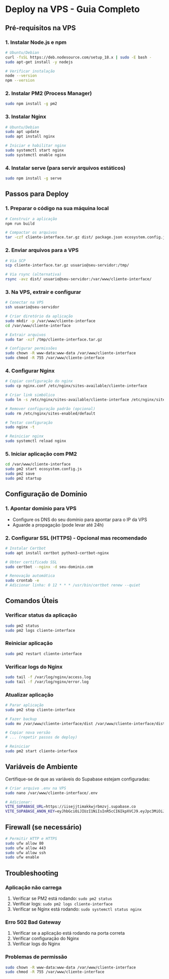 # Deploy na VPS - Guia Completo

## Pré-requisitos na VPS

### 1. Instalar Node.js e npm
```bash
# Ubuntu/Debian
curl -fsSL https://deb.nodesource.com/setup_18.x | sudo -E bash -
sudo apt-get install -y nodejs

# Verificar instalação
node --version
npm --version
```

### 2. Instalar PM2 (Process Manager)
```bash
sudo npm install -g pm2
```

### 3. Instalar Nginx
```bash
# Ubuntu/Debian
sudo apt update
sudo apt install nginx

# Iniciar e habilitar nginx
sudo systemctl start nginx
sudo systemctl enable nginx
```

### 4. Instalar serve (para servir arquivos estáticos)
```bash
sudo npm install -g serve
```

## Passos para Deploy

### 1. Preparar o código na sua máquina local
```bash
# Construir a aplicação
npm run build

# Compactar os arquivos
tar -czf cliente-interface.tar.gz dist/ package.json ecosystem.config.js
```

### 2. Enviar arquivos para a VPS
```bash
# Via SCP
scp cliente-interface.tar.gz usuario@seu-servidor:/tmp/

# Via rsync (alternativa)
rsync -avz dist/ usuario@seu-servidor:/var/www/cliente-interface/
```

### 3. Na VPS, extrair e configurar
```bash
# Conectar na VPS
ssh usuario@seu-servidor

# Criar diretório da aplicação
sudo mkdir -p /var/www/cliente-interface
cd /var/www/cliente-interface

# Extrair arquivos
sudo tar -xzf /tmp/cliente-interface.tar.gz

# Configurar permissões
sudo chown -R www-data:www-data /var/www/cliente-interface
sudo chmod -R 755 /var/www/cliente-interface
```

### 4. Configurar Nginx
```bash
# Copiar configuração do nginx
sudo cp nginx.conf /etc/nginx/sites-available/cliente-interface

# Criar link simbólico
sudo ln -s /etc/nginx/sites-available/cliente-interface /etc/nginx/sites-enabled/

# Remover configuração padrão (opcional)
sudo rm /etc/nginx/sites-enabled/default

# Testar configuração
sudo nginx -t

# Reiniciar nginx
sudo systemctl reload nginx
```

### 5. Iniciar aplicação com PM2
```bash
cd /var/www/cliente-interface
sudo pm2 start ecosystem.config.js
sudo pm2 save
sudo pm2 startup
```

## Configuração de Domínio

### 1. Apontar domínio para VPS
- Configure os DNS do seu domínio para apontar para o IP da VPS
- Aguarde a propagação (pode levar até 24h)

### 2. Configurar SSL (HTTPS) - Opcional mas recomendado
```bash
# Instalar Certbot
sudo apt install certbot python3-certbot-nginx

# Obter certificado SSL
sudo certbot --nginx -d seu-dominio.com

# Renovação automática
sudo crontab -e
# Adicionar linha: 0 12 * * * /usr/bin/certbot renew --quiet
```

## Comandos Úteis

### Verificar status da aplicação
```bash
sudo pm2 status
sudo pm2 logs cliente-interface
```

### Reiniciar aplicação
```bash
sudo pm2 restart cliente-interface
```

### Verificar logs do Nginx
```bash
sudo tail -f /var/log/nginx/access.log
sudo tail -f /var/log/nginx/error.log
```

### Atualizar aplicação
```bash
# Parar aplicação
sudo pm2 stop cliente-interface

# Fazer backup
sudo mv /var/www/cliente-interface/dist /var/www/cliente-interface/dist_backup

# Copiar nova versão
# ... (repetir passos de deploy)

# Reiniciar
sudo pm2 start cliente-interface
```

## Variáveis de Ambiente

Certifique-se de que as variáveis do Supabase estejam configuradas:

```bash
# Criar arquivo .env na VPS
sudo nano /var/www/cliente-interface/.env

# Adicionar:
VITE_SUPABASE_URL=https://iisejjtimakkwjrbmzvj.supabase.co
VITE_SUPABASE_ANON_KEY=eyJhbGciOiJIUzI1NiIsInR5cCI6IkpXVCJ9.eyJpc3MiOiJzdXBhYmFzZSIsInJlZiI6Imlpc2VqanRpbWFra3dqcmJtenZqIiwicm9sZSI6ImFub24iLCJpYXQiOjE3NDcyNjg1MzEsImV4cCI6MjA2Mjg0NDUzMX0.f14s_dLEep9oq6JNVtpMltQkz_O8MsLXO0K2M1G1qIU
```

## Firewall (se necessário)
```bash
# Permitir HTTP e HTTPS
sudo ufw allow 80
sudo ufw allow 443
sudo ufw allow ssh
sudo ufw enable
```

## Troubleshooting

### Aplicação não carrega
1. Verificar se PM2 está rodando: `sudo pm2 status`
2. Verificar logs: `sudo pm2 logs cliente-interface`
3. Verificar se Nginx está rodando: `sudo systemctl status nginx`

### Erro 502 Bad Gateway
1. Verificar se a aplicação está rodando na porta correta
2. Verificar configuração do Nginx
3. Verificar logs do Nginx

### Problemas de permissão
```bash
sudo chown -R www-data:www-data /var/www/cliente-interface
sudo chmod -R 755 /var/www/cliente-interface
```
